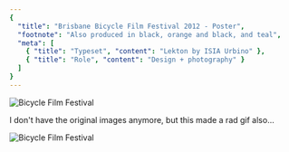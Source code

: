 ```yaml
---
{
  "title": "Brisbane Bicycle Film Festival 2012 - Poster",
  "footnote": "Also produced in black, orange and black, and teal",
  "meta": [
    { "title": "Typeset", "content": "Lekton by ISIA Urbino" },
    { "title": "Role", "content": "Design + photography" }
  ]
}
---
```


![Bicycle Film Festival](assets/images/works/bbff-2012/01-bbff-2012.jpg)

I don't have the original images anymore, but this made a rad gif also...

![Bicycle Film Festival](assets/images/works/bbff-2012/02-bbff-2012.jpg)
